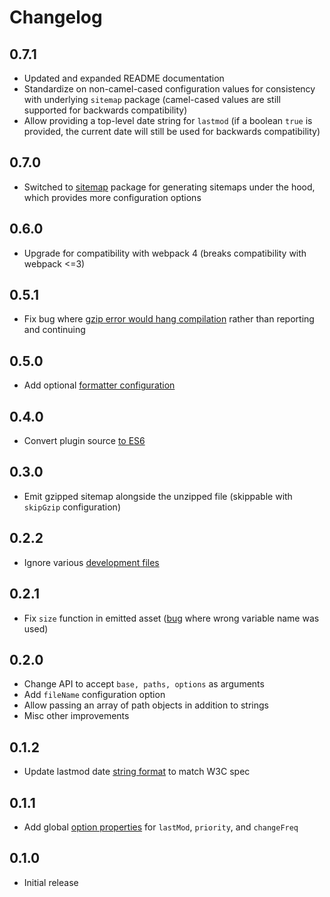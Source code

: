 # Changelog

## 0.7.1

* Updated and expanded README documentation
* Standardize on non-camel-cased configuration values for consistency with underlying `sitemap` package (camel-cased values are still supported for backwards compatibility)
* Allow providing a top-level date string for `lastmod` (if a boolean `true` is provided, the current date will still be used for backwards compatibility)

## 0.7.0

* Switched to [sitemap](https://www.npmjs.com/package/sitemap) package for generating sitemaps under the hood, which provides more configuration options

## 0.6.0

* Upgrade for compatibility with webpack 4 (breaks compatibility with webpack <=3)

## 0.5.1

* Fix bug where [gzip error would hang compilation](https://github.com/schneidmaster/sitemap-webpack-plugin/pull/11) rather than reporting and continuing

## 0.5.0

* Add optional [formatter configuration](https://github.com/schneidmaster/sitemap-webpack-plugin/pull/7)

## 0.4.0

* Convert plugin source [to ES6](https://github.com/schneidmaster/sitemap-webpack-plugin/pull/6)

## 0.3.0

* Emit gzipped sitemap alongside the unzipped file (skippable with `skipGzip` configuration)

## 0.2.2

* Ignore various [development files](https://github.com/schneidmaster/sitemap-webpack-plugin/commit/00dca118340b9ee5717a3e2e0b305728aa35c69d)

## 0.2.1

* Fix `size` function in emitted asset ([bug](https://github.com/schneidmaster/sitemap-webpack-plugin/commit/87ea98c70f9252a6063f033df590f9a020f89945) where wrong variable name was used)

## 0.2.0

* Change API to accept `base, paths, options` as arguments
* Add `fileName` configuration option
* Allow passing an array of path objects in addition to strings
* Misc other improvements

## 0.1.2

* Update lastmod date [string format](https://github.com/schneidmaster/sitemap-webpack-plugin/pull/3) to match W3C spec

## 0.1.1

* Add global [option properties](https://github.com/schneidmaster/sitemap-webpack-plugin/pull/1) for `lastMod`, `priority`, and `changeFreq`

## 0.1.0

* Initial release
